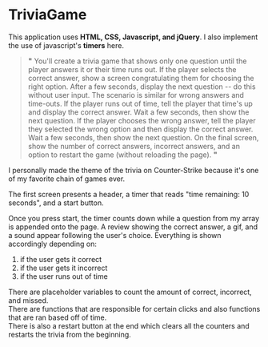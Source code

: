 # TriviaGame

This application uses **HTML, CSS, Javascript, and jQuery**. I also implement the use of javascript's **timers** here.

> **"** You'll create a trivia game that shows only one question until the player answers it or their time runs out. 
>If the player selects the correct answer, show a screen congratulating them for choosing the right option. After a few seconds, display the next question -- do this without user input.
>The scenario is similar for wrong answers and time-outs.
>If the player runs out of time, tell the player that time's up and display the correct answer. Wait a few seconds, then show the next question.
>If the player chooses the wrong answer, tell the player they selected the wrong option and then display the correct answer. Wait a few seconds, then show the next question.
>On the final screen, show the number of correct answers, incorrect answers, and an option to restart the game (without reloading the page). **"** 

I personally made the theme of the trivia on Counter-Strike because it's one of my favorite chain of games ever. 

The first screen presents a header, a timer that reads "time remaining: 10 seconds", and a start button.

Once you press start, the timer counts down while a question from my array is appended onto the page.
A review showing the correct answer, a gif, and a sound appear following the user's choice. Everything is shown accordingly depending on:
1. if the user gets it correct
2. if the user gets it incorrect
3. if the user runs out of time

There are placeholder variables to count the amount of correct, incorrect, and missed.<br> 
There are functions that are responsible for certain clicks and also functions that are ran based off of time.<br>
There is also a restart button at the end which clears all the counters and restarts the trivia from the beginning.
